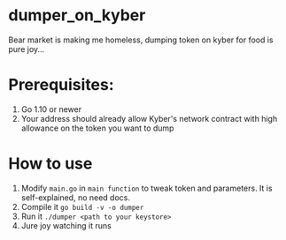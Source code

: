 # dumper_on_kyber
Bear market is making me homeless, dumping token on kyber for food is pure joy...

# Prerequisites:
1. Go 1.10 or newer
2. Your address should already allow Kyber's network contract with high allowance on the token you want to dump

# How to use
1. Modify `main.go` in `main function` to tweak token and parameters. It is self-explained, no need docs.
2. Compile it `go build -v -o dumper`
3. Run it `./dumper <path to your keystore>`
4. Jure joy watching it runs
